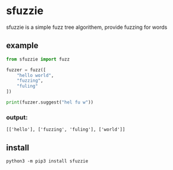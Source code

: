 
# sfuzzie
sfuzzie is a simple fuzz tree algorithem, provide fuzzing for words

## example

```py
from sfuzzie import fuzz

fuzzer = fuzz([
    "hello world",
    "fuzzing",
    "fuling"
])

print(fuzzer.suggest("hel fu w"))
```

### output:
```
[['hello'], ['fuzzing', 'fuling'], ['world']]
```

## install
```
python3 -m pip3 install sfuzzie
```
